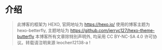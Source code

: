 # 介绍

> 此博客的框架为 HEXO, 官网地址为 <https://hexo.io/>
> 使用的博客主题为 hexo-betterfly, 主题地址为 <https://github.com/jerryc127/hexo-theme-butterfly>
> 本博客所有文章除特別声明外, 均采用 CC BY-NC-SA 4.0 许可协议。转载请注明来源 leochen12138-a !

